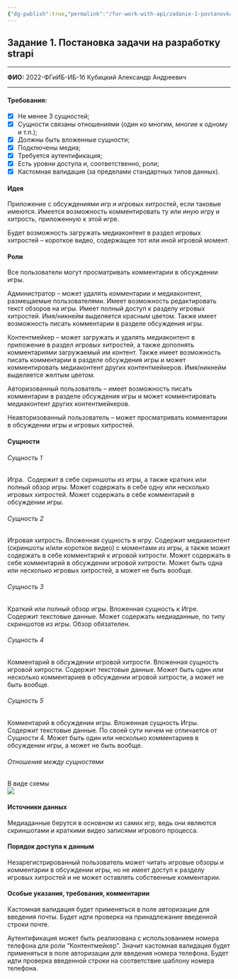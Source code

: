 ```yaml
---
{"dg-publish":true,"permalink":"/for-work-with-api/zadanie-1-postanovka-zadachi-na-razrabotku-strapi/","tags":["gardenEntry"],"noteIcon":""}
---
```


## Задание 1. Постановка задачи на разработку strapi

---

**ФИО:** 2022-ФГиИБ-ИБ-1б Кубицкий Александр Андреевич

---

#### Требования:

- [x]  Не менее 3 сущностей;
- [x]  Сущности связаны отношениями (один ко многим, многие к одному и т.п.);
- [x]  Должны быть вложенные сущности;
- [x]  Подключены медиа;
- [x]  Требуется аутентификация;
- [x]  Есть уровни доступа и, соответственно, роли;
- [x]  Кастомная валидация (за пределами стандартных типов данных).

#### Идея

Приложение с обсуждениями игр и игровых хитростей, если таковые имеются. Имеется возможность комментировать ту или иную игру и хитрость, приложенную к этой игре.

Будет возможность загружать медиаконтент в раздел игровых хитростей – короткое видео, содержащее тот или иной игровой момент.
#### Роли
Все пользователи могут просматривать комментарии в обсуждении игры.

Администратор – может удалять комментарии и медиаконтент, размещаемые пользователями. Имеет возможность редактировать текст обзоров на игры. Имеет полный доступ к разделу игровых хитростей. Имя/никнейм выделяется красным цветом. Также имеет возможность писать комментарии в разделе обсуждения игры.

Контентмейкер – может загружать и удалять медиаконтент в приложение в раздел игровых хитростей, а также дополнять комментариями загружаемый им контент. Также имеет возможность писать комментарии в разделе обсуждения игры и может комментировать медиаконтент других контентмейкеров. Имя/никнейм выделяется желтым цветом.

Авторизованный пользователь – имеет возможность писать комментарии в разделе обсуждения игры и может комментировать медиаконтент других контентмейкеров.

Неавторизованный пользователь – может просматривать комментарии в обсуждении игры и игровых хитростей.

#### Сущности

###### Сущность 1

Игра.  Содержит в себе скриншоты из игры, а также кратких или полный обзор игры. Может содержать в себе одну или несколько игровых хитростей. Может содержать в себе комментарий в обсуждении игры.
###### Сущность 2

Игровая хитрость. Вложенная сущность в игру. Содержит медиаконтент (скриншоты и/или короткое видео) с моментами из игры, а также может содержать в себе комментарий к игровой хитрости. Может содержать в себе комментарий в обсуждении игровой хитрости. Может быть одна или несколько игровых хитростей, а может не быть вообще.
###### Сущность 3
Краткий или полный обзор игры. Вложенная сущность к Игре. Содержит текстовые данные. Может содержать медиаданные, по типу скриншотов из игры. Обзор обязателен.
###### Сущность 4
Комментарий в обсуждении игровой хитрости. Вложенная сущность игровой хитрости. Содержит текстовые данные. Может быть один или несколько комментариев в обсуждении игровой хитрости, а может не быть вообще.
###### Сущность 5
Комментарий в обсуждении игры. Вложенная сущность Игры. Содержит текстовые данные. По своей сути ничем не отличается от Сущности 4. Может быть один или несколько комментариев в обсуждении игры, а может не быть вообще.

###### Отношения между сущностями

В виде схемы  
![](https://lh7-rt.googleusercontent.com/docsz/AD_4nXeanIXvfsdPhJt4PBrlO95FS32vZ2rYCCj9MpysYS2TmQHoJFzKJx43YgNG5R5ibl8ujQTl8epcBimKNNEiIaCSUq1-ccDq49nGcEHG7-ecUINUI5zZHkYZa3affMrONXx5jiwC_2DK1Shh0dSlhbI5uqU?key=M8iVkxcjJq2MBBspr1NKdA)
#### Источники данных

Медиаданные берутся в основном из самих игр, ведь они являются скриншотами и краткими видео записями игрового процесса.
#### Порядок доступа к данным

Незарегистрированный пользователь может читать игровые обзоры и комментарии в обсуждении игры, но не имеет доступ к разделу игровых хитростей и не может оставлять собственные комментарии.

#### Особые указания, требования, комментарии
Кастомная валидация будет применяться в поле авторизации для введения почты. Будет идти проверка на принадлежание введенной строки почте.

Аутентификация может быть реализована с использованием номера телефона для роли “Контентмейкер”. Значит кастомная валидация будет применяться в поле авторизации для введения номера телефона. Будет идти проверка введенной строки на соответствие шаблону номера телефона.